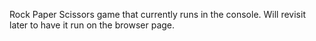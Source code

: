 Rock Paper Scissors game that currently runs in the console. Will revisit later to have it run on the browser page.